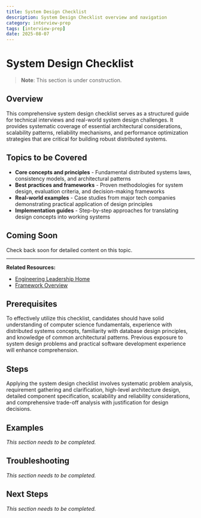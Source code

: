 ```yaml
---
title: System Design Checklist
description: System Design Checklist overview and navigation
category: interview-prep
tags: [interview-prep]
date: 2025-08-07
---
```


# System Design Checklist

> **Note**: This section is under construction.

## Overview

This comprehensive system design checklist serves as a structured guide for technical interviews and real-world system design challenges. It provides systematic coverage of essential architectural considerations, scalability patterns, reliability mechanisms, and performance optimization strategies that are critical for building robust distributed systems.

## Topics to be Covered

- **Core concepts and principles** - Fundamental distributed systems laws, consistency models, and architectural patterns
- **Best practices and frameworks** - Proven methodologies for system design, evaluation criteria, and decision-making frameworks  
- **Real-world examples** - Case studies from major tech companies demonstrating practical application of design principles
- **Implementation guides** - Step-by-step approaches for translating design concepts into working systems

## Coming Soon

Check back soon for detailed content on this topic.

---

**Related Resources:**
- [Engineering Leadership Home](../../engineering-leadership/)
- [Framework Overview](../../engineering-leadership/framework-index.md)


## Prerequisites

To effectively utilize this checklist, candidates should have solid understanding of computer science fundamentals, experience with distributed systems concepts, familiarity with database design principles, and knowledge of common architectural patterns. Previous exposure to system design problems and practical software development experience will enhance comprehension.


## Steps

Applying the system design checklist involves systematic problem analysis, requirement gathering and clarification, high-level architecture design, detailed component specification, scalability and reliability considerations, and comprehensive trade-off analysis with justification for design decisions.


## Examples

*This section needs to be completed.*


## Troubleshooting

*This section needs to be completed.*


## Next Steps

*This section needs to be completed.*
